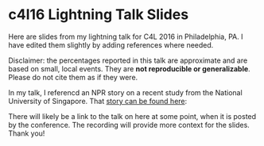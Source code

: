 # c4l16 Lightning Talk Slides
Here are slides from my lightning talk for C4L 2016 in Philadelphia, PA. I have edited them slightly by adding references where needed.

Disclaimer: the percentages reported in this talk are approximate and are based on small, local events. They are **not reproducible or generalizable**. Please do not cite them as if they were.

In my talk, I referencd an NPR story on a recent study from the National University of Singapore. That [story can be found here](http://www.npr.org/2016/03/01/468751715/how-does-gender-affect-ones-willingness-to-compete): 

There will likely be a link to the talk on here at some point, when it is posted by the conference. The recording will provide more context for the slides. Thank you!
